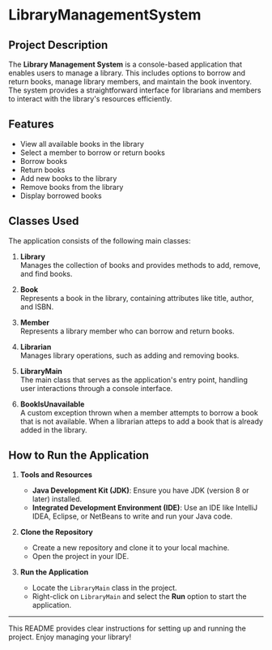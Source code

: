 # LibraryManagementSystem

## Project Description

The **Library Management System** is a console-based application that enables users to manage a library. This includes options to borrow and return books, manage library members, and maintain the book inventory. The system provides a straightforward interface for librarians and members to interact with the library's resources efficiently.

## Features

- View all available books in the library
- Select a member to borrow or return books
- Borrow books
- Return books
- Add new books to the library
- Remove books from the library
- Display borrowed books

## Classes Used

The application consists of the following main classes:

1. **Library**  
   Manages the collection of books and provides methods to add, remove, and find books.

2. **Book**  
   Represents a book in the library, containing attributes like title, author, and ISBN.

3. **Member**  
   Represents a library member who can borrow and return books.

4. **Librarian**  
   Manages library operations, such as adding and removing books.

5. **LibraryMain**  
   The main class that serves as the application's entry point, handling user interactions through a console interface.

6. **BookIsUnavailable**  
   A custom exception thrown when a member attempts to borrow a book that is not available.
   When a librarian atteps to add a book that is already added in the library.

## How to Run the Application

1. **Tools and Resources**  
   - **Java Development Kit (JDK)**: Ensure you have JDK (version 8 or later) installed.
   - **Integrated Development Environment (IDE)**: Use an IDE like IntelliJ IDEA, Eclipse, or NetBeans to write and run your Java code.

2. **Clone the Repository**  
   - Create a new repository and clone it to your local machine.
   - Open the project in your IDE.

3. **Run the Application**  
   - Locate the `LibraryMain` class in the project.
   - Right-click on `LibraryMain` and select the **Run** option to start the application.

---

This README provides clear instructions for setting up and running the project. Enjoy managing your library!
